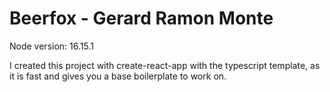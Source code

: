 # Beerfox - Gerard Ramon Monte

Node version: 16.15.1

I created this project with create-react-app with the typescript template, as it is fast and gives you a base boilerplate to work on.
